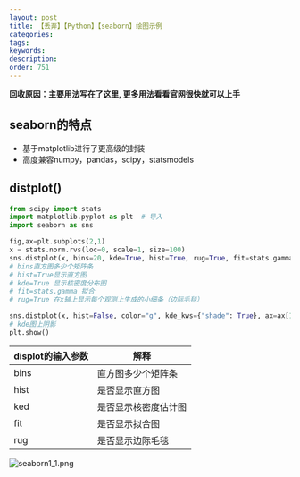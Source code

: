 ```yaml
---
layout: post
title: 【丢弃】【Python】【seaborn】绘图示例
categories:
tags:
keywords:
description:
order: 751
---
```



**回收原因：主要用法写在了[这里](http://www.guofei.site/2017/10/01/seabron.html), 更多用法看看官网很快就可以上手**
## seaborn的特点
- 基于matplotlib进行了更高级的封装
- 高度兼容numpy，pandas，scipy，statsmodels

## distplot()

```py
from scipy import stats
import matplotlib.pyplot as plt  # 导入
import seaborn as sns

fig,ax=plt.subplots(2,1)
x = stats.norm.rvs(loc=0, scale=1, size=100)
sns.distplot(x, bins=20, kde=True, hist=True, rug=True, fit=stats.gamma,ax=ax[0]);
# bins直方图多少个矩阵条
# hist=True显示直方图
# kde=True 显示核密度分布图
# fit=stats.gamma 拟合
# rug=True 在x轴上显示每个观测上生成的小细条（边际毛毯）

sns.distplot(x, hist=False, color="g", kde_kws={"shade": True}, ax=ax[1])
# kde图上阴影
plt.show()
```

|displot的输入参数|解释|
|--|--|
|bins|直方图多少个矩阵条|
|hist|是否显示直方图|
|ked|是否显示核密度估计图|
|fit|是否显示拟合图|
|rug|是否显示边际毛毯|


![seaborn1_1.png](/pictures_for_blog/postimg2/seaborn1_1.png)
